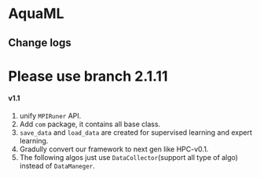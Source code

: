 # AquaML

## Change logs

# Please use branch 2.1.11

#### v1.1 

1. unify ```MPIRuner``` API.
2. Add ``com`` package, it contains all base class.
3. ``save_data`` and ``load_data`` are created for supervised learning and expert learning. 
4. Gradully convert our framework to next gen like HPC-v0.1.
5. The following algos just use ``DataCollector``(support all type of algo) instead of ``DataManeger``.
